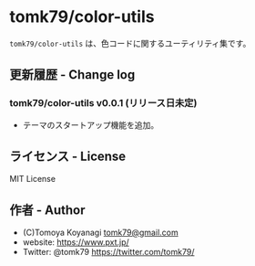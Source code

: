 tomk79/color-utils
=======

`tomk79/color-utils` は、色コードに関するユーティリティ集です。


## 更新履歴 - Change log

### tomk79/color-utils v0.0.1 (リリース日未定)

- テーマのスタートアップ機能を追加。


## ライセンス - License

MIT License


## 作者 - Author

- (C)Tomoya Koyanagi <tomk79@gmail.com>
- website: <https://www.pxt.jp/>
- Twitter: @tomk79 <https://twitter.com/tomk79/>
